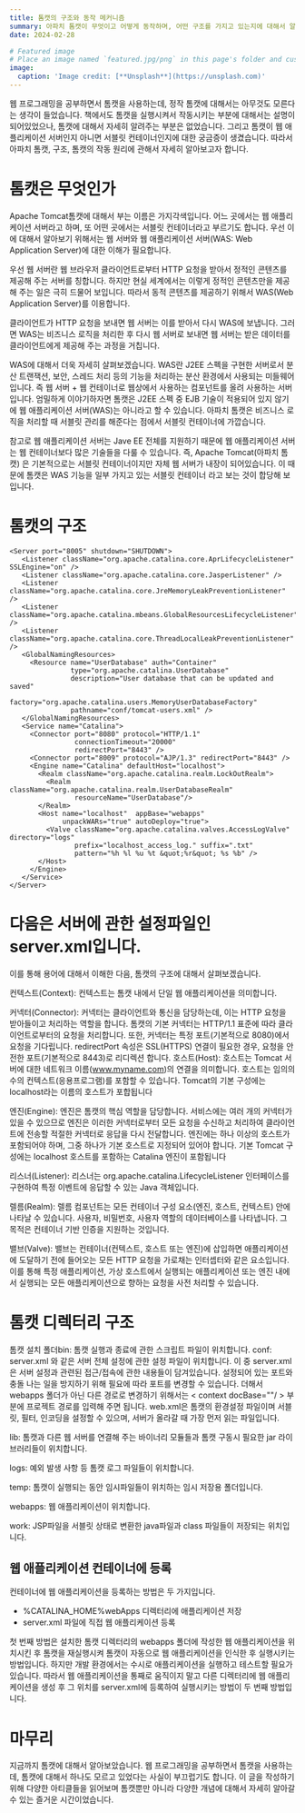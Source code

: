 ```yaml
---
title: 톰캣의 구조와 동작 메커니즘
summary: 아파치 톰캣이 무엇이고 어떻게 동작하며, 어떤 구조를 가지고 있는지에 대해서 알아봅니다.
date: 2024-02-28

# Featured image
# Place an image named `featured.jpg/png` in this page's folder and customize its options here.
image:
  caption: 'Image credit: [**Unsplash**](https://unsplash.com)'
---
```


웹 프로그래밍을 공부하면서 톰캣을 사용하는데, 정작 톰캣에 대해서는 아무것도 모른다는 생각이 들었습니다. 책에서도 톰캣을 실행시켜서 작동시키는 부분에 대해서는 설명이 되어있었으나, 톰캣에 대해서 자세히 알려주는 부분은 없었습니다. 그리고 톰캣이 웹 애플리케이션 서버인지 아니면 서블릿 컨테이너인지에 대한 궁금증이 생겼습니다. 따라서 아파치 톰캣, 구조, 톰캣의 작동 원리에 관해서 자세히 알아보고자 합니다.


# 톰캣은 무엇인가
Apache Tomcat톰캣에 대해서 부는 이름은 가지각색입니다. 어느 곳에서는 웹 애플리케이션 서버라고 하며, 또 어떤 곳에서는 서블릿 컨테이너라고 부르기도 합니다. 우선 이에 대해서 알아보기 위해서는 웹 서버와 웹 애플리케이션 서버(WAS: Web Application Server)에 대한 이해가 필요합니다.

우선 웹 서버란 웹 브라우저 클라이언트로부터 HTTP 요청을 받아서 정적인 콘텐츠를 제공해 주는 서버를 칭합니다. 하지만 현실 세계에서는 이렇게 정적인 콘텐츠만을 제공해 주는 일은 극히 드물어 보입니다. 따라서 동적 콘텐츠를 제공하기 위해서 WAS(Web Application Server)를 이용합니다.

클라이언트가 HTTP 요청을 보내면 웹 서버는 이를 받아서 다시 WAS에 보냅니다. 그러면 WAS는 비즈니스 로직을 처리한 후 다시 웹 서버로 보내면 웹 서버는 받은 데이터를 클라이언트에게 제공해 주는 과정을 거칩니다.

WAS에 대해서 더욱 자세히 살펴보겠습니다. WAS란 J2EE 스펙을 구현한 서버로서 분산 트랜잭션, 보안, 스레드 처리 등의 기능을 처리하는 분산 환경에서 사용되는 미들웨어입니다. 즉 웹 서버 + 웹 컨테이너로 웹상에서 사용하는 컴포넌트를 올려 사용하는 서버입니다. 엄밀하게 이야기하자면 톰캣은 J2EE 스펙 중 EJB 기술이 적용되어 있지 않기에 웹 애플리케이션 서버(WAS)는 아니라고 할 수 있습니다. 아파치 톰캣은 비즈니스 로직을 처리할 때 서블릿 관리를 해준다는 점에서 서블릿 컨테이너에 가깝습니다.

참고로 웹 애플리케이션 서버는 Jave EE 전체를 지원하기 때문에 웹 애플리케이션 서버는 웹 컨테이너보다 많은 기술들을 다룰 수 있습니다.
즉, Apache Tomcat(아파치 톰캣) 은 기본적으로는 서블릿 컨테이너이지만 자체 웹 서버가 내장이 되어있습니다. 이 때문에 톰캣은 WAS 기능을 일부 가지고 있는 서블릿 컨테이너 라고 보는 것이 합당해 보입니다.


# 톰캣의 구조


```<?xml version='1.0' encoding='utf-8'?>
<Server port="8005" shutdown="SHUTDOWN">
   <Listener className="org.apache.catalina.core.AprLifecycleListener" SSLEngine="on" />
   <Listener className="org.apache.catalina.core.JasperListener" />
   <Listener className="org.apache.catalina.core.JreMemoryLeakPreventionListener" />
   <Listener className="org.apache.catalina.mbeans.GlobalResourcesLifecycleListener" />
   <Listener className="org.apache.catalina.core.ThreadLocalLeakPreventionListener" />
   <GlobalNamingResources>
     <Resource name="UserDatabase" auth="Container"
               type="org.apache.catalina.UserDatabase"
               description="User database that can be updated and saved"
               factory="org.apache.catalina.users.MemoryUserDatabaseFactory"
               pathname="conf/tomcat-users.xml" />
   </GlobalNamingResources>
   <Service name="Catalina">
     <Connector port="8080" protocol="HTTP/1.1"
                connectionTimeout="20000"
                redirectPort="8443" />
     <Connector port="8009" protocol="AJP/1.3" redirectPort="8443" />
     <Engine name="Catalina" defaultHost="localhost">
       <Realm className="org.apache.catalina.realm.LockOutRealm">
         <Realm className="org.apache.catalina.realm.UserDatabaseRealm"
                resourceName="UserDatabase"/>
       </Realm>
       <Host name="localhost"  appBase="webapps"
             unpackWARs="true" autoDeploy="true">
         <Valve className="org.apache.catalina.valves.AccessLogValve" directory="logs"
                prefix="localhost_access_log." suffix=".txt"
                pattern="%h %l %u %t &quot;%r&quot; %s %b" />
       </Host>
     </Engine>
   </Service>
</Server>
```

# 다음은 서버에 관한 설정파일인 server.xml입니다. 
이를 통해 용어에 대해서 이해한 다음, 톰캣의 구조에 대해서 살펴보겠습니다.

컨텍스트(Context): 컨텍스트는 톰캣 내에서 단일 웹 애플리케이션을 의미합니다.

커넥터(Connector): 커넥터는 클라이언트와 통신을 담당하는데, 이는 HTTP 요청을 받아들이고 처리하는 역할을 합니다. 톰캣의 기본 커넥터는 HTTP/1.1 표준에 따라 클라이언트로부터의 요청을 처리합니다. 또한, 커넥터는 특정 포트(기본적으로 8080)에서 요청을 기다립니다. redirectPort 속성은 SSL(HTTPS) 연결이 필요한 경우, 요청을 안전한 포트(기본적으로 8443)로 리디렉션 합니다.
호스트(Host): 호스트는 Tomcat 서버에 대한 네트워크 이름(www.myname.com)의 연결을 의미합니다. 호스트는 임의의 수의 컨텍스트(응용프로그램)를 포함할 수 있습니다. Tomcat의 기본 구성에는 localhost라는 이름의 호스트가 포합됩니다

엔진(Engine): 엔진은 톰캣의 핵심 역할을 담당합니다. 서비스에는 여러 개의 커넥터가 있을 수 있으므로 엔진은 이러한 커넥터로부터 모든 요청을 수신하고 처리하여 클라이언트에 전송할 적절한 커넥터로 응답을 다시 전달합니다. 엔진에는 하나 이상의 호스트가 포함되어야 하며, 그중 하나가 기본 호스트로 지정되어 있어야 합니다. 기본 Tomcat 구성에는 localhost 호스트를 포함하는 Catalina 엔진이 포함됩니다

리스너(Listener): 리스너는 org.apache.catalina.LifecycleListener 인터페이스를 구현하여 특정 이벤트에 응답할 수 있는 Java 객체입니다.

렐름(Realm): 렐름 컴포넌트는 모든 컨테이너 구성 요소(엔진, 호스트, 컨텍스트) 안에 나타날 수 있습니다. 사용자, 비밀번호, 사용자 역할의 데이터베이스를 나타냅니다. 그 목적은 컨테이너 기반 인증을 지원하는 것입니다.

밸브(Valve): 밸브는 컨테이너(컨텍스트, 호스트 또는 엔진)에 삽입하면 애플리케이션에 도달하기 전에 들어오는 모든 HTTP 요청을 가로채는 인터셉터와 같은 요소입니다. 이를 통해 특정 애플리케이션, 가상 호스트에서 실행되는 애플리케이션 또는 엔진 내에서 실행되는 모든 애플리케이션으로 향하는 요청을 사전 처리할 수 있습니다.


# 톰캣 디렉터리 구조
톰캣 설치 폴더bin: 톰캣 실행과 종료에 관한 스크립트 파일이 위치합니다.
conf: server.xml 와 같은 서버 전체 설정에 관한 설정 파일이 위치합니다. 이 중 server.xml은 서버 설정과 관련된 접근/접속에 관한 내용들이 담겨있습니다. 설정되어 있는 포트와 충돌 나는 일을 방지하기 위해 필요에 따라 포트를 변경할 수 있습니다. 더해서 webapps 폴더가 아닌 다른 경로로 변경하기 위해서는 < context docBase=""/ > 부분에 프로젝트 경로를 입력해 주면 됩니다. web.xml은 톰캣의 환경설정 파일이며 서블릿, 필터, 인코딩을 설정할 수 있으며, 서버가 올라갈 때 가장 먼저 읽는 파일입니다.

lib: 톰캣과 다른 웹 서버를 연결해 주는 바이너리 모듈들과 톰캣 구동시 필요한 jar 라이브러리들이 위치합니다.

logs: 예외 발생 사항 등 톰캣 로그 파일들이 위치합니다.

temp: 톰캣이 실행되는 동안 임시파일들이 위치하는 임시 저장용 폴더입니다.

webapps: 웹 애플리케이션이 위치합니다.

work: JSP파일을 서블릿 상태로 변환한 java파일과 class 파일들이 저장되는 위치입니다.

## 웹 애플리케이션 컨테이너에 등록
컨테이너에 웹 애플리케이션을 등록하는 방법은 두 가지입니다.
- %CATALINA_HOME%webApps 디렉터리에 애플리케이션 저장
- server.xml 파일에 직접 웹 애플리케이션 등록

첫 번째 방법은 설치한 톰캣 디렉터리의 webapps 폴더에 작성한 웹 애플리케이션을 위치시킨 후 톰캣을 재실행시켜 톰캣이 자동으로 웹 애플리케이션을 인식한 후 실행시키는 방법입니다.
하지만 개발 환경에서는 수시로 애플리케이션을 실행하고 테스트할 필요가 있습니다. 따라서 웹 애플리케이션을 통째로 움직이지 말고 다른 디렉터리에 웹 애플리케이션을 생성 후 그 위치를 server.xml에 등록하여 실행시키는 방법이 두 번째 방법입니다.


# 마무리
지금까지 톰캣에 대해서 알아보았습니다. 웹 프로그래밍을 공부하면서 톰캣을 사용하는데, 톰캣에 대해서 하나도 모르고 있었다는 사실이 부끄럽기도 합니다. 이 글을 작성하기 위해 다양한 아티클들을 읽어보며 톰캣뿐만 아니라 다양한 개념에 대해서 자세히 알아갈 수 있는 즐거운 시간이었습니다.
